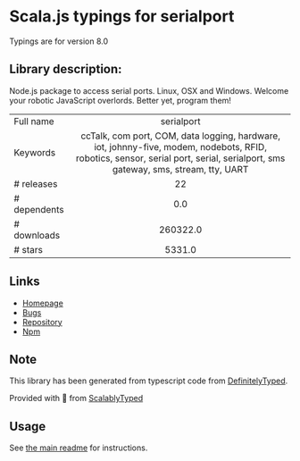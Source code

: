 
# Scala.js typings for serialport

Typings are for version 8.0

## Library description:
Node.js package to access serial ports. Linux, OSX and Windows. Welcome your robotic JavaScript overlords. Better yet, program them!

|                    |                 |
| ------------------ | :-------------: |
| Full name          | serialport |
| Keywords           | ccTalk, com port, COM, data logging, hardware, iot, johnny-five, modem, nodebots, RFID, robotics, sensor, serial port, serial, serialport, sms gateway, sms, stream, tty, UART |
| # releases         | 22 |
| # dependents       | 0.0 |
| # downloads        | 260322.0 |
| # stars            | 5331.0 |

## Links
- [Homepage](https://github.com/serialport/node-serialport#readme)
- [Bugs](https://github.com/serialport/node-serialport/issues)
- [Repository](https://github.com/serialport/node-serialport)
- [Npm](https://www.npmjs.com/package/serialport)
    


## Note
This library has been generated from typescript code from [DefinitelyTyped](https://definitelytyped.org).

Provided with :purple_heart: from [ScalablyTyped](https://github.com/oyvindberg/ScalablyTyped)

## Usage
See [the main readme](../../readme.md) for instructions.


